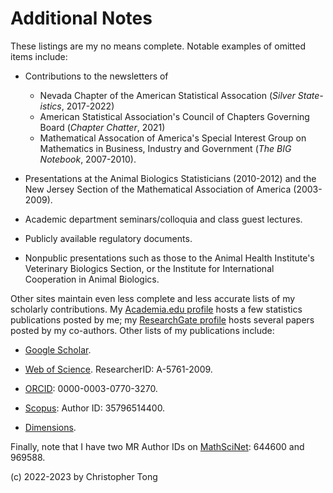 # Additional Notes

These listings are my no means complete.  Notable examples of omitted items include:

- Contributions to the newsletters of 
  - Nevada Chapter of the American Statistical Assocation (*Silver State-istics*, 2017-2022)
  - American Statistical Association's Council of Chapters Governing Board (*Chapter Chatter*, 2021)
  - Mathematical Assocation of America's Special Interest Group on Mathematics in Business, Industry and Government (*The BIG Notebook*, 2007-2010).

- Presentations at the Animal Biologics Statisticians (2010-2012) and the New Jersey Section of the Mathematical Association of America (2003-2009).

- Academic department seminars/colloquia and class guest lectures.

- Publicly available regulatory documents.

- Nonpublic presentations such as those to the Animal Health Institute's Veterinary Biologics Section, or the Institute for International Cooperation in Animal Biologics.

Other sites maintain even less complete and less accurate lists of my scholarly contributions.  My [Academia.edu profile](http://independent.academia.edu/ChristopherTong) hosts a few statistics publications posted by me; my [ResearchGate profile](https://www.researchgate.net/profile/Christopher_Tong) hosts several papers posted by my co-authors.  Other lists of my publications include:

- [Google Scholar](https://scholar.google.com/citations?user=TKoJwycAAAAJ&hl=en).

- [Web of Science](https://www.webofscience.com/wos/author/record/1324289).  ResearcherID:  A-5761-2009.

- [ORCID](http://orcid.org/0000-0003-0770-3270):  0000-0003-0770-3270.

- [Scopus](https://www.scopus.com/authid/detail.uri?authorId=35796514400):  Author ID: 35796514400.

- [Dimensions](https://app.dimensions.ai/details/entities/publication/author/ur.014115160135.43).

Finally, note that I have two MR Author IDs on [MathSciNet](https://mathscinet.ams.org/):  644600 and 969588.

(c) 2022-2023 by Christopher Tong
